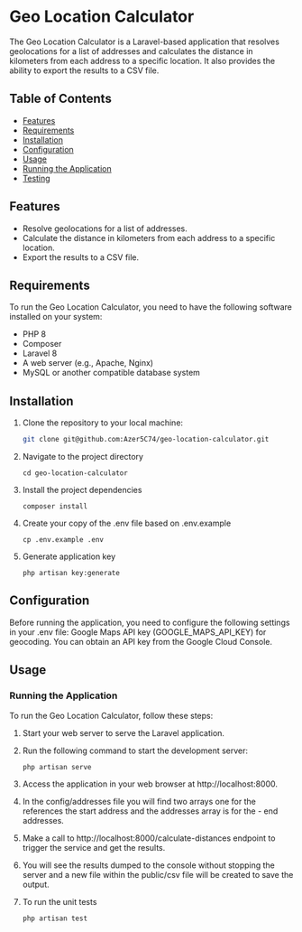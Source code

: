 # Geo Location Calculator

The Geo Location Calculator is a Laravel-based application that resolves geolocations for a list of addresses and calculates the distance in kilometers from each address to a specific location. It also provides the ability to export the results to a CSV file.

## Table of Contents

- [Features](#features)
- [Requirements](#requirements)
- [Installation](#installation)
- [Configuration](#configuration)
- [Usage](#usage)
- [Running the Application](#running-the-application)
- [Testing](#testing)

## Features

- Resolve geolocations for a list of addresses.
- Calculate the distance in kilometers from each address to a specific location.
- Export the results to a CSV file.

## Requirements

To run the Geo Location Calculator, you need to have the following software installed on your system:

- PHP 8
- Composer
- Laravel 8
- A web server (e.g., Apache, Nginx)
- MySQL or another compatible database system

## Installation

1. Clone the repository to your local machine:

   ```bash
   git clone git@github.com:Azer5C74/geo-location-calculator.git

2. Navigate to the project directory
    ```
    cd geo-location-calculator
    ```
3. Install the project dependencies
    ```
    composer install
    ```
4. Create your copy of the .env file based on .env.example
    ```
    cp .env.example .env
    ```
5. Generate application key
    ```
   php artisan key:generate
   ```

## Configuration
Before running the application, you need to configure the following settings in your .env file:
    Google Maps API key (GOOGLE_MAPS_API_KEY) for geocoding. You can obtain an API key from the Google Cloud Console.

## Usage
### Running the Application

To run the Geo Location Calculator, follow these steps:

1. Start your web server to serve the Laravel application.

2. Run the following command to start the development server:
    ```
    php artisan serve
    ```
3. Access the application in your web browser at http://localhost:8000.
4. In the config/addresses file you will find two arrays one for the references the start address and the addresses array
is for the - end addresses.
5. Make a call to http://localhost:8000/calculate-distances endpoint to trigger the service and get the results.
6. You will see the results dumped to the console without stopping the server and a new file within the public/csv file
will be created to save the output.
7. To run the unit tests
   ```
   php artisan test
   ```
